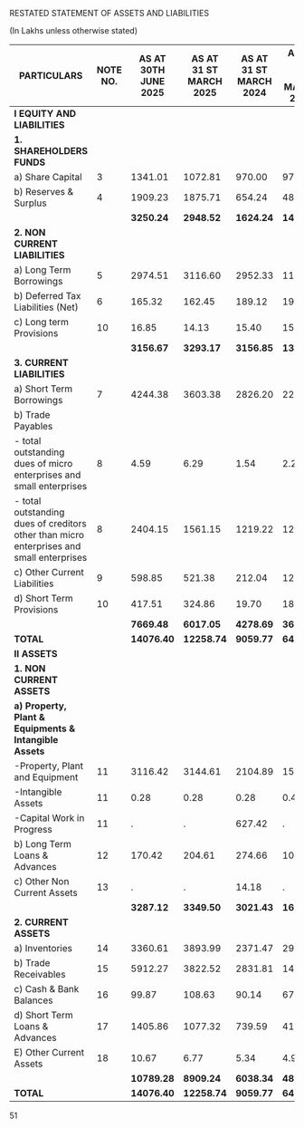 RESTATED STATEMENT OF ASSETS AND LIABILITIES

(In Lakhs unless otherwise stated)

<table><thead><tr><th>PARTICULARS</th><th>NOTE NO.</th><th>AS AT<br>30TH<br>JUNE<br>2025</th><th>AS AT<br>31 ST<br>MARCH<br>2025</th><th>AS AT<br>31 ST<br>MARCH<br>2024</th><th>AS AT 31<br>ST<br>MARCH<br>2023</th></tr></thead><tbody><tr><td><strong>I EQUITY AND LIABILITIES</strong></td><td></td><td></td><td></td><td></td><td></td></tr><tr><td><strong>1. SHAREHOLDERS FUNDS</strong></td><td></td><td></td><td></td><td></td><td></td></tr><tr><td>a) Share Capital</td><td>3</td><td>1341.01</td><td>1072.81</td><td>970.00</td><td>970.00</td></tr><tr><td>b) Reserves & Surplus</td><td>4</td><td>1909.23</td><td>1875.71</td><td>654.24</td><td>483.80</td></tr><tr><td></td><td></td><td><strong>3250.24</strong></td><td><strong>2948.52</strong></td><td><strong>1624.24</strong></td><td><strong>1453.80</strong></td></tr><tr><td><strong>2. NON CURRENT LIABILITIES</strong></td><td></td><td></td><td></td><td></td><td></td></tr><tr><td>a) Long Term Borrowings</td><td>5</td><td>2974.51</td><td>3116.60</td><td>2952.33</td><td>1142.54</td></tr><tr><td>b) Deferred Tax Liabilities (Net)</td><td>6</td><td>165.32</td><td>162.45</td><td>189.12</td><td>193.92</td></tr><tr><td>c) Long term Provisions</td><td>10</td><td>16.85</td><td>14.13</td><td>15.40</td><td>15.08</td></tr><tr><td></td><td></td><td><strong>3156.67</strong></td><td><strong>3293.17</strong></td><td><strong>3156.85</strong></td><td><strong>1351.54</strong></td></tr><tr><td><strong>3. CURRENT LIABILITIES</strong></td><td></td><td></td><td></td><td></td><td></td></tr><tr><td>a) Short Term Borrowings</td><td>7</td><td>4244.38</td><td>3603.38</td><td>2826.20</td><td>2274.99</td></tr><tr><td>b) Trade Payables</td><td></td><td></td><td></td><td></td><td></td></tr><tr><td>- total outstanding dues of micro<br>enterprises and small enterprises</td><td>8</td><td>4.59</td><td>6.29</td><td>1.54</td><td>2.20</td></tr><tr><td>- total outstanding dues of creditors other than micro<br>enterprises and small enterprises</td><td>8</td><td>2404.15</td><td>1561.15</td><td>1219.22</td><td>1227.75</td></tr><tr><td>c) Other Current Liabilities</td><td>9</td><td>598.85</td><td>521.38</td><td>212.04</td><td>129.51</td></tr><tr><td>d) Short Term Provisions</td><td>10</td><td>417.51</td><td>324.86</td><td>19.70</td><td>18.92</td></tr><tr><td></td><td></td><td><strong>7669.48</strong></td><td><strong>6017.05</strong></td><td><strong>4278.69</strong></td><td><strong>3653.37</strong></td></tr><tr><td><strong>TOTAL</strong></td><td></td><td><strong>14076.40</strong></td><td><strong>12258.74</strong></td><td><strong>9059.77</strong></td><td><strong>6458.72</strong></td></tr><tr><td><strong>II ASSETS</strong></td><td></td><td></td><td></td><td></td><td></td></tr><tr><td><strong>1. NON CURRENT ASSETS</strong></td><td></td><td></td><td></td><td></td><td></td></tr><tr><td><strong>a) Property, Plant & Equipments & Intangible Assets</strong></td><td></td><td></td><td></td><td></td><td></td></tr><tr><td>-Property, Plant and Equipment</td><td>11</td><td>3116.42</td><td>3144.61</td><td>2104.89</td><td>1592.72</td></tr><tr><td>-Intangible Assets</td><td>11</td><td>0.28</td><td>0.28</td><td>0.28</td><td>0.49</td></tr><tr><td>-Capital Work in Progress</td><td>11</td><td>.</td><td>.</td><td>627.42</td><td>.</td></tr><tr><td>b) Long Term Loans & Advances</td><td>12</td><td>170.42</td><td>204.61</td><td>274.66</td><td>10.90</td></tr><tr><td>c) Other Non Current Assets</td><td>13</td><td>.</td><td>.</td><td>14.18</td><td>.</td></tr><tr><td></td><td></td><td><strong>3287.12</strong></td><td><strong>3349.50</strong></td><td><strong>3021.43</strong></td><td><strong>1604.11</strong></td></tr><tr><td><strong>2. CURRENT ASSETS</strong></td><td></td><td></td><td></td><td></td><td></td></tr><tr><td>a) Inventories</td><td>14</td><td>3360.61</td><td>3893.99</td><td>2371.47</td><td>2962.08</td></tr><tr><td>b) Trade Receivables</td><td>15</td><td>5912.27</td><td>3822.52</td><td>2831.81</td><td>1403.45</td></tr><tr><td>c) Cash & Bank Balances</td><td>16</td><td>99.87</td><td>108.63</td><td>90.14</td><td>67.91</td></tr><tr><td>d) Short Term Loans & Advances</td><td>17</td><td>1405.86</td><td>1077.32</td><td>739.59</td><td>416.17</td></tr><tr><td>E) Other Current Assets</td><td>18</td><td>10.67</td><td>6.77</td><td>5.34</td><td>4.99</td></tr><tr><td></td><td></td><td><strong>10789.28</strong></td><td><strong>8909.24</strong></td><td><strong>6038.34</strong></td><td><strong>4854.61</strong></td></tr><tr><td><strong>TOTAL</strong></td><td></td><td><strong>14076.40</strong></td><td><strong>12258.74</strong></td><td><strong>9059.77</strong></td><td><strong>6458.72</strong></td></tr></tbody></table>

51